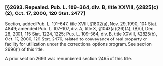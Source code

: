 ### [§2693. Repealed. Pub. L. 109–364, div. B, title XXVIII, §2825(c)(2), Oct. 17, 2006, 120 Stat. 2477] ###

Section, added Pub. L. 101–647, title XVIII, §1802(a), Nov. 29, 1990, 104 Stat. 4849; amended Pub. L. 107–107, div. A, title X, §1048(a)(26)(A), (B)(i), Dec. 28, 2001, 115 Stat. 1224, 1225; Pub. L. 109–364, div. B, title XXVIII, §2825(b), Oct. 17, 2006, 120 Stat. 2476, related to conveyance of real property or facility for utilization under the correctional options program. See section 2696(f) of this title.

A prior section 2693 was renumbered section 2465 of this title.